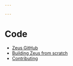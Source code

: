 ```yaml
---

---
```


# Code

- [Zeus GitHub](https://github.com/ZeusLN/zeus/)
- [Building Zeus from scratch](https://github.com/ZeusLN/zeus/#building-zeus-from-source)
- [Contributing](https://github.com/ZeusLN/zeus/#contributing)
